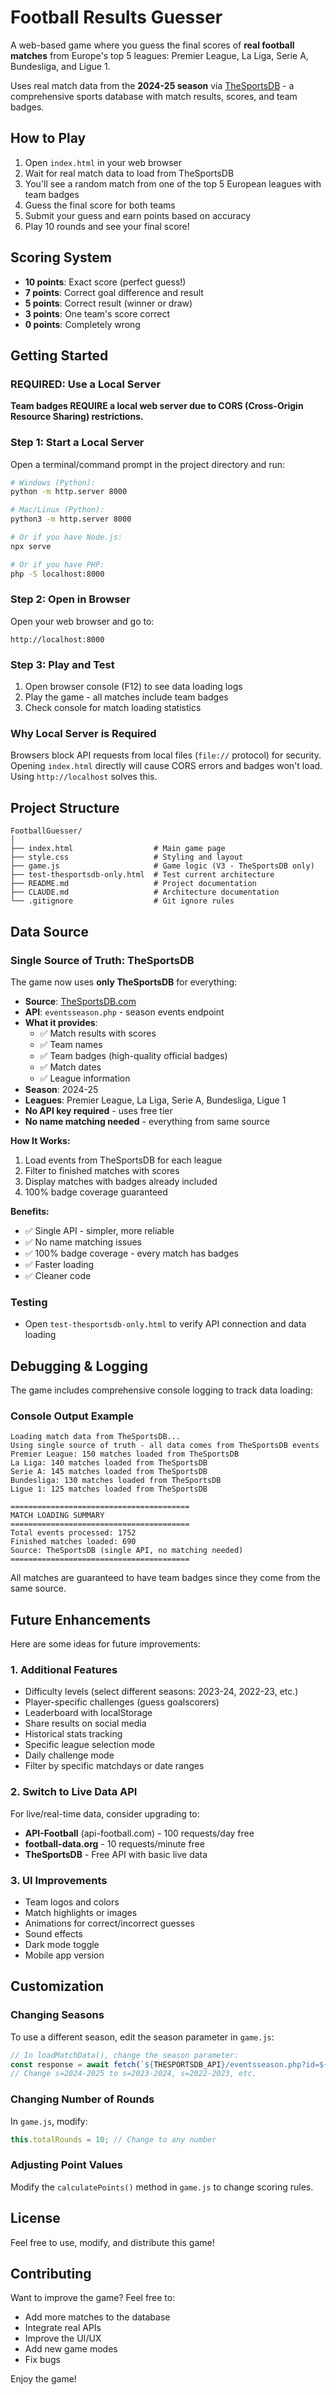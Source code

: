 # Football Results Guesser

A web-based game where you guess the final scores of **real football matches** from Europe's top 5 leagues: Premier League, La Liga, Serie A, Bundesliga, and Ligue 1.

Uses real match data from the **2024-25 season** via [TheSportsDB](https://www.thesportsdb.com/) - a comprehensive sports database with match results, scores, and team badges.

## How to Play

1. Open `index.html` in your web browser
2. Wait for real match data to load from TheSportsDB
3. You'll see a random match from one of the top 5 European leagues with team badges
4. Guess the final score for both teams
5. Submit your guess and earn points based on accuracy
6. Play 10 rounds and see your final score!

## Scoring System

- **10 points**: Exact score (perfect guess!)
- **7 points**: Correct goal difference and result
- **5 points**: Correct result (winner or draw)
- **3 points**: One team's score correct
- **0 points**: Completely wrong

## Getting Started

### REQUIRED: Use a Local Server

**Team badges REQUIRE a local web server due to CORS (Cross-Origin Resource Sharing) restrictions.**

### Step 1: Start a Local Server

Open a terminal/command prompt in the project directory and run:

```bash
# Windows (Python):
python -m http.server 8000

# Mac/Linux (Python):
python3 -m http.server 8000

# Or if you have Node.js:
npx serve

# Or if you have PHP:
php -S localhost:8000
```

### Step 2: Open in Browser

Open your web browser and go to:
```
http://localhost:8000
```

### Step 3: Play and Test

1. Open browser console (F12) to see data loading logs
2. Play the game - all matches include team badges
3. Check console for match loading statistics

### Why Local Server is Required

Browsers block API requests from local files (`file://` protocol) for security. Opening `index.html` directly will cause CORS errors and badges won't load. Using `http://localhost` solves this.

## Project Structure

```
FootballGuesser/
│
├── index.html                  # Main game page
├── style.css                   # Styling and layout
├── game.js                     # Game logic (V3 - TheSportsDB only)
├── test-thesportsdb-only.html  # Test current architecture
├── README.md                   # Project documentation
├── CLAUDE.md                   # Architecture documentation
└── .gitignore                  # Git ignore rules
```

## Data Source

### Single Source of Truth: TheSportsDB
The game now uses **only TheSportsDB** for everything:

- **Source**: [TheSportsDB.com](https://www.thesportsdb.com/)
- **API**: `eventsseason.php` - season events endpoint
- **What it provides**:
  - ✅ Match results with scores
  - ✅ Team names
  - ✅ Team badges (high-quality official badges)
  - ✅ Match dates
  - ✅ League information
- **Season**: 2024-25
- **Leagues**: Premier League, La Liga, Serie A, Bundesliga, Ligue 1
- **No API key required** - uses free tier
- **No name matching needed** - everything from same source

**How It Works:**
1. Load events from TheSportsDB for each league
2. Filter to finished matches with scores
3. Display matches with badges already included
4. 100% badge coverage guaranteed

**Benefits:**
- ✅ Single API - simpler, more reliable
- ✅ No name matching issues
- ✅ 100% badge coverage - every match has badges
- ✅ Faster loading
- ✅ Cleaner code

### Testing
- Open `test-thesportsdb-only.html` to verify API connection and data loading

## Debugging & Logging

The game includes comprehensive console logging to track data loading:

### Console Output Example
```
Loading match data from TheSportsDB...
Using single source of truth - all data comes from TheSportsDB events
Premier League: 150 matches loaded from TheSportsDB
La Liga: 140 matches loaded from TheSportsDB
Serie A: 145 matches loaded from TheSportsDB
Bundesliga: 130 matches loaded from TheSportsDB
Ligue 1: 125 matches loaded from TheSportsDB

========================================
MATCH LOADING SUMMARY
========================================
Total events processed: 1752
Finished matches loaded: 690
Source: TheSportsDB (single API, no matching needed)
========================================
```

All matches are guaranteed to have team badges since they come from the same source.

## Future Enhancements

Here are some ideas for future improvements:

### 1. **Additional Features**
- Difficulty levels (select different seasons: 2023-24, 2022-23, etc.)
- Player-specific challenges (guess goalscorers)
- Leaderboard with localStorage
- Share results on social media
- Historical stats tracking
- Specific league selection mode
- Daily challenge mode
- Filter by specific matchdays or date ranges

### 2. **Switch to Live Data API**
For live/real-time data, consider upgrading to:
- **API-Football** (api-football.com) - 100 requests/day free
- **football-data.org** - 10 requests/minute free
- **TheSportsDB** - Free API with basic live data

### 3. **UI Improvements**
- Team logos and colors
- Match highlights or images
- Animations for correct/incorrect guesses
- Sound effects
- Dark mode toggle
- Mobile app version

## Customization

### Changing Seasons
To use a different season, edit the season parameter in `game.js`:

```javascript
// In loadMatchData(), change the season parameter:
const response = await fetch(`${THESPORTSDB_API}/eventsseason.php?id=${leagueId}&s=2023-2024`);
// Change s=2024-2025 to s=2023-2024, s=2022-2023, etc.
```

### Changing Number of Rounds
In `game.js`, modify:
```javascript
this.totalRounds = 10; // Change to any number
```

### Adjusting Point Values
Modify the `calculatePoints()` method in `game.js` to change scoring rules.

## License

Feel free to use, modify, and distribute this game!

## Contributing

Want to improve the game? Feel free to:
- Add more matches to the database
- Integrate real APIs
- Improve the UI/UX
- Add new game modes
- Fix bugs

Enjoy the game!
